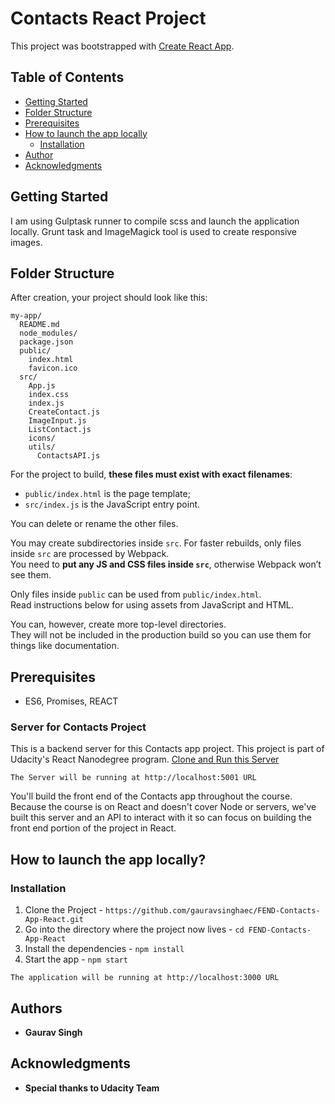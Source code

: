 # Contacts React Project
This project was bootstrapped with [Create React App](https://github.com/facebookincubator/create-react-app).


## Table of Contents

- [Getting Started](#getting-started)
- [Folder Structure](#folder-structure)
- [Prerequisites](#prerequisites)
- [How to launch the app locally](#how-to-launch-the-app-locally)
  - [Installation](#installation)
- [Author](#author)
- [Acknowledgments](#acknowledgments)

## Getting Started
I am using Gulptask runner to compile scss and launch the application locally.
Grunt task and ImageMagick tool is used to create responsive images.

## Folder Structure

After creation, your project should look like this:

```
my-app/
  README.md
  node_modules/
  package.json
  public/
    index.html
    favicon.ico
  src/
    App.js
    index.css
    index.js
    CreateContact.js
    ImageInput.js
    ListContact.js
    icons/
    utils/
      ContactsAPI.js
```

For the project to build, **these files must exist with exact filenames**:

* `public/index.html` is the page template;
* `src/index.js` is the JavaScript entry point.

You can delete or rename the other files.

You may create subdirectories inside `src`. For faster rebuilds, only files inside `src` are processed by Webpack.<br>
You need to **put any JS and CSS files inside `src`**, otherwise Webpack won’t see them.

Only files inside `public` can be used from `public/index.html`.<br>
Read instructions below for using assets from JavaScript and HTML.

You can, however, create more top-level directories.<br>
They will not be included in the production build so you can use them for things like documentation.

## Prerequisites
* ES6, Promises, REACT

### Server for Contacts Project
This is a backend server for this Contacts app project. This project is part of Udacity's React Nanodegree program.
[Clone and Run this Server](https://github.com/gauravsinghaec/reactnd-contacts-server)
```
The Server will be running at http://localhost:5001 URL
```
You'll build the front end of the Contacts app throughout the course. Because the course is on React and doesn't cover Node or servers, we've built this server and an API to interact with it so can focus on building the front end portion of the project in React.

## How to launch the app locally?

### Installation

1. Clone the Project - `https://github.com/gauravsinghaec/FEND-Contacts-App-React.git`
2. Go into the directory where the project now lives - `cd FEND-Contacts-App-React`
3. Install the dependencies - `npm install`
4. Start the app - `npm start`
```
The application will be running at http://localhost:3000 URL
```

## Authors
* **Gaurav Singh**

## Acknowledgments
* **Special thanks to Udacity Team**
